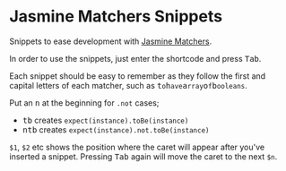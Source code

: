 # Jasmine Matchers Snippets

Snippets to ease development with [Jasmine Matchers](https://github.com/JamieMason/Jasmine-Matchers).

In order to use the snippets, just enter the shortcode and press <kbd>Tab</kbd>.

Each snippet should be easy to remember as they follow the first and capital letters of each matcher, such as <kbd>t</kbd>`o`<kbd>h</kbd>`ave`<kbd>a</kbd>`rray`<kbd>o</kbd>`f`<kbd>b</kbd>`ooleans`.

Put an <kbd>n</kbd> at the beginning for `.not` cases;

+ <kbd>t</kbd><kbd>b</kbd> creates `expect(instance).toBe(instance)`
+ <kbd>n</kbd><kbd>t</kbd><kbd>b</kbd> creates `expect(instance).not.toBe(instance)`

`$1`, `$2` etc shows the position where the caret will appear after you've inserted a snippet. Pressing <kbd>Tab</kbd> again will move the caret to the next `$n`.
